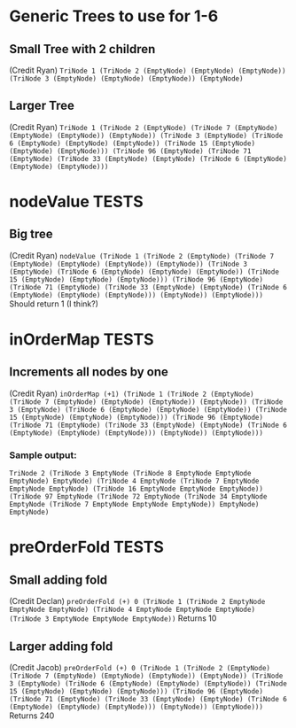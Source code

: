 # Generic Trees to use for 1-6 #

## Small Tree with 2 children 
(Credit Ryan)
```TriNode 1 (TriNode 2 (EmptyNode) (EmptyNode) (EmptyNode)) (TriNode 3 (EmptyNode) (EmptyNode) (EmptyNode)) (EmptyNode)```

## Larger Tree
 (Credit Ryan) 
```TriNode 1 (TriNode 2 (EmptyNode) (TriNode 7 (EmptyNode) (EmptyNode) (EmptyNode)) (EmptyNode)) (TriNode 3 (EmptyNode) (TriNode 6 (EmptyNode) (EmptyNode) (EmptyNode)) (TriNode 15 (EmptyNode) (EmptyNode) (EmptyNode))) (TriNode 96 (EmptyNode) (TriNode 71 (EmptyNode) (TriNode 33 (EmptyNode) (EmptyNode) (TriNode 6 (EmptyNode) (EmptyNode) (EmptyNode)))```



# nodeValue TESTS #


## Big tree 
(Credit Ryan) 
```nodeValue (TriNode 1 (TriNode 2 (EmptyNode) (TriNode 7 (EmptyNode) (EmptyNode) (EmptyNode)) (EmptyNode)) (TriNode 3 (EmptyNode) (TriNode 6 (EmptyNode) (EmptyNode) (EmptyNode)) (TriNode 15 (EmptyNode) (EmptyNode) (EmptyNode))) (TriNode 96 (EmptyNode) (TriNode 71 (EmptyNode) (TriNode 33 (EmptyNode) (EmptyNode) (TriNode 6 (EmptyNode) (EmptyNode) (EmptyNode))) (EmptyNode)) (EmptyNode)))```
Should return 1 (I think?) 




# inOrderMap TESTS #

## Increments all nodes by one 
(Credit Ryan)
```inOrderMap (+1) (TriNode 1 (TriNode 2 (EmptyNode) (TriNode 7 (EmptyNode) (EmptyNode) (EmptyNode)) (EmptyNode)) (TriNode 3 (EmptyNode) (TriNode 6 (EmptyNode) (EmptyNode) (EmptyNode)) (TriNode 15 (EmptyNode) (EmptyNode) (EmptyNode))) (TriNode 96 (EmptyNode) (TriNode 71 (EmptyNode) (TriNode 33 (EmptyNode) (EmptyNode) (TriNode 6 (EmptyNode) (EmptyNode) (EmptyNode))) (EmptyNode)) (EmptyNode)))```

### Sample output: 
```TriNode 2 (TriNode 3 EmptyNode (TriNode 8 EmptyNode EmptyNode EmptyNode) EmptyNode) (TriNode 4 EmptyNode (TriNode 7 EmptyNode EmptyNode EmptyNode) (TriNode 16 EmptyNode EmptyNode EmptyNode)) (TriNode 97 EmptyNode (TriNode 72 EmptyNode (TriNode 34 EmptyNode EmptyNode (TriNode 7 EmptyNode EmptyNode EmptyNode)) EmptyNode) EmptyNode)```


# preOrderFold TESTS #

## Small adding fold 
(Credit Declan) 
```preOrderFold (+) 0 (TriNode 1 (TriNode 2 EmptyNode EmptyNode EmptyNode) (TriNode 4 EmptyNode EmptyNode EmptyNode) (TriNode 3 EmptyNode EmptyNode EmptyNode))```
Returns 10 

## Larger adding fold 
(Credit Jacob) 
```preOrderFold (+) 0 (TriNode 1 (TriNode 2 (EmptyNode) (TriNode 7 (EmptyNode) (EmptyNode) (EmptyNode)) (EmptyNode)) (TriNode 3 (EmptyNode) (TriNode 6 (EmptyNode) (EmptyNode) (EmptyNode)) (TriNode 15 (EmptyNode) (EmptyNode) (EmptyNode))) (TriNode 96 (EmptyNode) (TriNode 71 (EmptyNode) (TriNode 33 (EmptyNode) (EmptyNode) (TriNode 6 (EmptyNode) (EmptyNode) (EmptyNode))) (EmptyNode)) (EmptyNode)))```
Returns 240






